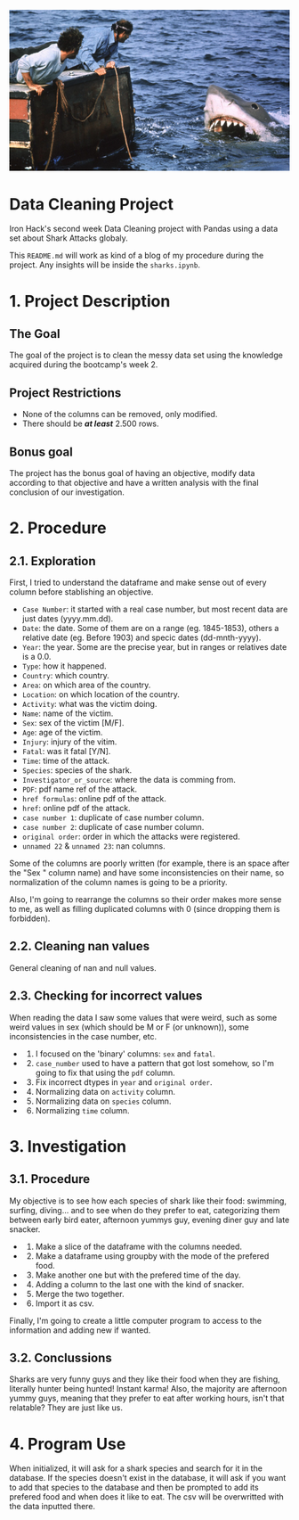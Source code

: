 ![cover](https://github.com/Kohkitos/data-cleaning-sharks/blob/main/img/shark2.jpg)

# Data Cleaning Project
Iron Hack's second week Data Cleaning project with Pandas using a data set about Shark Attacks globaly.

This `README.md` will work as kind of a blog of my procedure during the project. Any insights will be inside the `sharks.ipynb`.

# 1. Project Description
## The Goal
The goal of the project is to clean the messy data set using the knowledge acquired during the bootcamp's week 2.

## Project Restrictions
- None of the columns can be removed, only modified.
- There should be ***at least*** 2.500 rows.

## Bonus goal
The project has the bonus goal of having an objective, modify data according to that objective and have a written analysis with the final conclusion of our investigation.

# 2. Procedure
## 2.1. Exploration
First, I tried to understand the dataframe and make sense out of every column before stablishing an objective.
- `Case Number`: it started with a real case number, but most recent data are just dates (yyyy.mm.dd).
- `Date`: the date. Some of them are on a range (eg. 1845-1853), others a relative date (eg. Before 1903) and specic dates (dd-mnth-yyyy).
- `Year`: the year. Some are the precise year, but in ranges or relatives date is a 0.0.
- `Type`: how it happened.
- `Country`: which country.
- `Area`: on which area of the country.
- `Location`: on which location of the country.
- `Activity`: what was the victim doing.
- `Name`: name of the victim.
- `Sex`: sex of the victim [M/F].
- `Age`: age of the victim.
- `Injury`: injury of the vitim.
- `Fatal`: was it fatal [Y/N].
- `Time`: time of the attack.
- `Species`: species of the shark.
- `Investigator_or_source`: where the data is comming from.
- `PDF`: pdf name ref of the attack.
- `href formulas`: online pdf of the attack.
- `href`: online pdf of the attack.
- `case number 1`: duplicate of case number column.
- `case number 2`: duplicate of case number column.
- `original order`: order in which the attacks were registered.
- `unnamed 22` & `unnamed 23`: nan columns.

Some of the columns are poorly written (for example, there is an space after the "Sex " column name) and have some inconsistencies on their name, so normalization of the column names is going to be a priority.

Also, I'm going to rearrange the columns so their order makes more sense to me, as well as filling duplicated columns with 0 (since dropping them is forbidden).

## 2.2. Cleaning nan values
General cleaning of nan and null values.

## 2.3. Checking for incorrect values
When reading the data I saw some values that were weird, such as some weird values in sex (which should be M or F (or unknown)), some inconsistencies in the case number, etc.

- 1) I focused on the 'binary' columns: `sex` and `fatal`.
- 2) `case_number` used to have a pattern that got lost somehow, so I'm going to fix that using the `pdf` column.
- 3) Fix incorrect dtypes in `year` and `original order`.
- 4) Normalizing data on `activity` column.
- 5) Normalizing data on `species` column.
- 6) Normalizing `time` column.

# 3. Investigation

## 3.1. Procedure

My objective is to see how each species of shark like their food: swimming, surfing, diving... and to see when do they prefer to eat, categorizing them between early bird eater, afternoon yummys guy, evening diner guy and late snacker.

- 1. Make a slice of the dataframe with the columns needed.
- 2. Make a dataframe using groupby with the mode of the prefered food.
- 3. Make another one but with the prefered time of the day.
- 4. Adding a column to the last one with the kind of snacker.
- 5. Merge the two together.
- 6. Import it as csv.

Finally, I'm going to create a little computer program to access to the information and adding new if wanted.

## 3.2. Conclussions

Sharks are very funny guys and they like their food when they are fishing, literally hunter being hunted! Instant karma! Also, the majority are afternoon yummy guys, meaning that they prefer to eat after working hours, isn't that relatable? They are just like us.

# 4. Program Use
When initialized, it will ask for a shark species and search for it in the database. If the species doesn't exist in the database, it will ask if you want to add that species to the database and then be prompted to add its prefered food and when does it like to eat. The csv will be overwritted with the data inputted there.